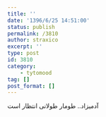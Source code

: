 ```yaml
---
title: ''
date: '1396/6/25 14:51:00'
status: publish
permalink: /3810
author: straxico
excerpt: ''
type: post
id: 3810
category:
    - tytomood
tag: []
post_format: []
---
```

آدمیزاد.. طومار طولانی انتظار است
